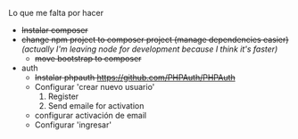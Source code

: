 Lo que me falta por hacer

* ~~Instalar composer~~
* ~~change npm project to composer project (manage dependencies easier)~~  
    *(actually I'm leaving node for development because I think it's faster)*
    * ~~move bootstrap to composer~~
* auth
    * ~~Instalar phpauth https://github.com/PHPAuth/PHPAuth~~
    * Configurar 'crear nuevo usuario'
        1. Register
        2. Send emaile for activation
    * configurar activación de email 
    * Configurar 'ingresar'